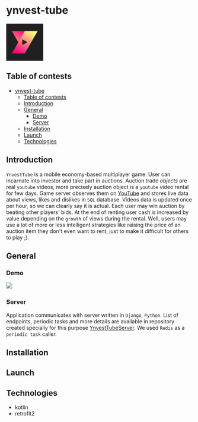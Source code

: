 # ynvest-tube

<div align="center" style="display: flex;flex-direction: row">
  <img src="ynvest_tube/app/src/main/ynvest_tube_logo-playstore.png" width="100"/>
</div>

## Table of contests

- [ynvest-tube](#ynvest-tube)
  - [Table of contests](#table-of-contests)
  - [Introduction](#introduction)
  - [General](#general)
    - [Demo](#demo)
    - [Server](#server)
  - [Installation](#installation)
  - [Launch](#launch)
  - [Technologies](#technologies)

## Introduction

`YnvestTube` is a mobile economy-based multiplayer game. User can incarnate into investor and take part in auctions.
Auction trade _objects_ are real `youtube` videos, more precisely auction object is a `youtube` video rental for few
days. Game server observes them on [YouTube](https://www.youtube.com) and stores live data about views, likes and
dislikes in `SQL` database. Videos data is updated once per hour, so we can clearly say it is actual. Each user may win
auction by beating other players' bids. At the end of renting user cash is increased by value depending on the `growth`
of views during the rental. Well, users may use a lot of more or less intelligent strategies like raising the price of
an auction item they don't even want to rent, just to make it difficult for others to play ;).

## General

### Demo
  
![](ynvest_tube_demo.gif)

### Server

Application communicates with server written in `Django`, `Python`. List of endpoints, periodic tasks and more details are
available in repository created specially for this
purpose [YnvestTubeServer](https://github.com/sqoshi/ynvest-tube-server).
We used `Redis` as a `periodic task` caller.


## Installation

## Launch

## Technologies

- kotlin
- retrofit2



